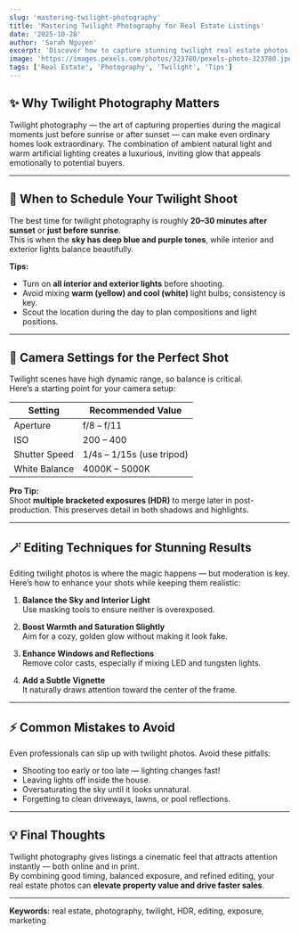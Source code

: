 ```yaml
---
slug: 'mastering-twilight-photography'
title: 'Mastering Twilight Photography for Real Estate Listings'
date: '2025-10-28'
author: 'Sarah Nguyen'
excerpt: 'Discover how to capture stunning twilight real estate photos that make listings stand out, attract more buyers, and boost property value.'
image: 'https://images.pexels.com/photos/323780/pexels-photo-323780.jpeg'
tags: ['Real Estate', 'Photography', 'Twilight', 'Tips']
---
```


## ✨ Why Twilight Photography Matters

Twilight photography — the art of capturing properties during the magical moments just before sunrise or after sunset — can make even ordinary homes look extraordinary. The combination of ambient natural light and warm artificial lighting creates a luxurious, inviting glow that appeals emotionally to potential buyers.

---

## 🌇 When to Schedule Your Twilight Shoot

The best time for twilight photography is roughly **20–30 minutes after sunset** or **just before sunrise**.  
This is when the **sky has deep blue and purple tones**, while interior and exterior lights balance beautifully.  

**Tips:**
- Turn on **all interior and exterior lights** before shooting.
- Avoid mixing **warm (yellow) and cool (white)** light bulbs; consistency is key.
- Scout the location during the day to plan compositions and light positions.

---

## 📸 Camera Settings for the Perfect Shot

Twilight scenes have high dynamic range, so balance is critical.  
Here’s a starting point for your camera setup:

| Setting | Recommended Value |
|----------|-------------------|
| Aperture | f/8 – f/11 |
| ISO | 200 – 400 |
| Shutter Speed | 1/4s – 1/15s (use tripod) |
| White Balance | 4000K – 5000K |

**Pro Tip:**  
Shoot **multiple bracketed exposures (HDR)** to merge later in post-production. This preserves detail in both shadows and highlights.

---

## 🪄 Editing Techniques for Stunning Results

Editing twilight photos is where the magic happens — but moderation is key.  
Here’s how to enhance your shots while keeping them realistic:

1. **Balance the Sky and Interior Light**  
   Use masking tools to ensure neither is overexposed.

2. **Boost Warmth and Saturation Slightly**  
   Aim for a cozy, golden glow without making it look fake.

3. **Enhance Windows and Reflections**  
   Remove color casts, especially if mixing LED and tungsten lights.

4. **Add a Subtle Vignette**  
   It naturally draws attention toward the center of the frame.

---

## ⚡ Common Mistakes to Avoid

Even professionals can slip up with twilight photos. Avoid these pitfalls:

- Shooting too early or too late — lighting changes fast!
- Leaving lights off inside the house.
- Oversaturating the sky until it looks unnatural.
- Forgetting to clean driveways, lawns, or pool reflections.

---

## 💡 Final Thoughts

Twilight photography gives listings a cinematic feel that attracts attention instantly — both online and in print.  
By combining good timing, balanced exposure, and refined editing, your real estate photos can **elevate property value and drive faster sales**.

---

**Keywords:** real estate, photography, twilight, HDR, editing, exposure, marketing  
